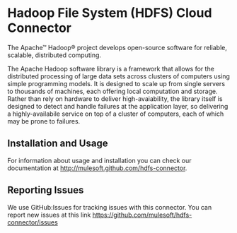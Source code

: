 Hadoop File System (HDFS) Cloud Connector
=========================================

The Apache™ Hadoop® project develops open-source software for reliable, scalable, distributed computing.

The Apache Hadoop software library is a framework that allows for the distributed processing of large data sets across clusters of computers using simple programming models. It is designed to scale up from single servers to thousands of machines, each offering local computation and storage. Rather than rely on hardware to deliver high-avaiability, the library itself is designed to detect and handle failures at the application layer, so delivering a highly-availabile service on top of a cluster of computers, each of which may be prone to failures.

Installation and Usage
----------------------

For information about usage and installation you can check our documentation at http://mulesoft.github.com/hdfs-connector.

Reporting Issues
----------------

We use GitHub:Issues for tracking issues with this connector. You can report new issues at this link https://github.com/mulesoft/hdfs-connector/issues
